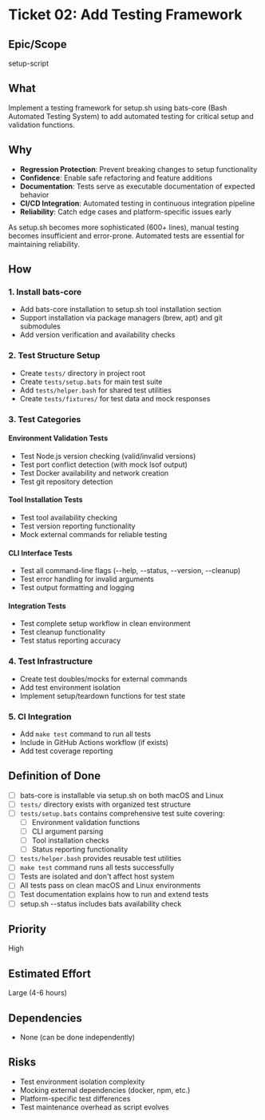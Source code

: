 # Ticket 02: Add Testing Framework

## Epic/Scope

setup-script

## What

Implement a testing framework for setup.sh using bats-core (Bash Automated Testing System) to add automated testing for critical setup and validation functions.

## Why

- **Regression Protection**: Prevent breaking changes to setup functionality
- **Confidence**: Enable safe refactoring and feature additions
- **Documentation**: Tests serve as executable documentation of expected behavior
- **CI/CD Integration**: Automated testing in continuous integration pipeline
- **Reliability**: Catch edge cases and platform-specific issues early

As setup.sh becomes more sophisticated (600+ lines), manual testing becomes insufficient and error-prone. Automated tests are essential for maintaining reliability.

## How

### 1. Install bats-core

- Add bats-core installation to setup.sh tool installation section
- Support installation via package managers (brew, apt) and git submodules
- Add version verification and availability checks

### 2. Test Structure Setup

- Create `tests/` directory in project root
- Create `tests/setup.bats` for main test suite
- Add `tests/helper.bash` for shared test utilities
- Create `tests/fixtures/` for test data and mock responses

### 3. Test Categories

#### Environment Validation Tests

- Test Node.js version checking (valid/invalid versions)
- Test port conflict detection (with mock lsof output)
- Test Docker availability and network creation
- Test git repository detection

#### Tool Installation Tests

- Test tool availability checking
- Test version reporting functionality
- Mock external commands for reliable testing

#### CLI Interface Tests

- Test all command-line flags (--help, --status, --version, --cleanup)
- Test error handling for invalid arguments
- Test output formatting and logging

#### Integration Tests

- Test complete setup workflow in clean environment
- Test cleanup functionality
- Test status reporting accuracy

### 4. Test Infrastructure

- Create test doubles/mocks for external commands
- Add test environment isolation
- Implement setup/teardown functions for test state

### 5. CI Integration

- Add `make test` command to run all tests
- Include in GitHub Actions workflow (if exists)
- Add test coverage reporting

## Definition of Done

- [ ] bats-core is installable via setup.sh on both macOS and Linux
- [ ] `tests/` directory exists with organized test structure
- [ ] `tests/setup.bats` contains comprehensive test suite covering:
  - [ ] Environment validation functions
  - [ ] CLI argument parsing
  - [ ] Tool installation checks
  - [ ] Status reporting functionality
- [ ] `tests/helper.bash` provides reusable test utilities
- [ ] `make test` command runs all tests successfully
- [ ] Tests are isolated and don't affect host system
- [ ] All tests pass on clean macOS and Linux environments
- [ ] Test documentation explains how to run and extend tests
- [ ] setup.sh --status includes bats availability check

## Priority

High

## Estimated Effort

Large (4-6 hours)

## Dependencies

- None (can be done independently)

## Risks

- Test environment isolation complexity
- Mocking external dependencies (docker, npm, etc.)
- Platform-specific test differences
- Test maintenance overhead as script evolves
